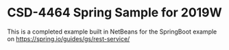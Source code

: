 # CSD-4464 Spring Sample for 2019W

This is a completed example built in NetBeans for the SpringBoot example on https://spring.io/guides/gs/rest-service/